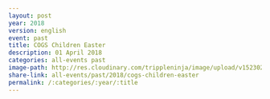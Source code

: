 ```yaml
---
layout: post
year: 2018
version: english
event: past
title: COGS Children Easter
description: 01 April 2018
categories: all-events past
image-path: http://res.cloudinary.com/trippleninja/image/upload/v1523027105/Children%20Easter/easter1.jpg
share-link: all-events/past/2018/cogs-children-easter
permalink: /:categories/:year/:title
---
```

